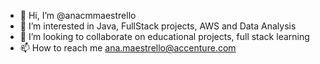 - 👋 Hi, I’m @anacmmaestrello
- 👀 I’m interested in Java, FullStack projects, AWS and Data Analysis
- 💞️ I’m looking to collaborate on educational projects, full stack learning
- 📫 How to reach me ana.maestrello@accenture.com

<!---
anacmmaestrello/anacmmaestrello is a ✨ special ✨ repository because its `README.md` (this file) appears on your GitHub profile.
You can click the Preview link to take a look at your changes.
--->
